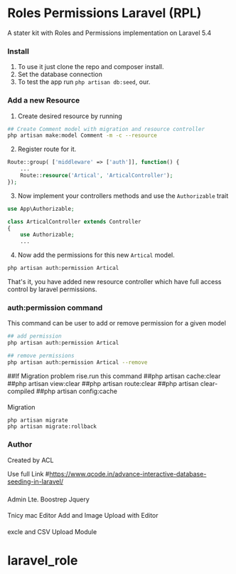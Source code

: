 # Roles Permissions Laravel (RPL)
A stater kit with Roles and Permissions implementation on Laravel 5.4

### Install
1. To use it just clone the repo and composer install.
2. Set the database connection 
3. To test the app run `php artisan db:seed`, our.

### Add a new Resource
1. Create desired resource by running 
 ```bash
## Create Comment model with migration and resource controller
php artisan make:model Comment -m -c --resource
```
2. Register route for it.
```php
Route::group( ['middleware' => ['auth']], function() {
    ...
    Route::resource('Artical', 'ArticalController');
});
```

3. Now implement your controllers methods and use the `Authorizable` trait
```php
use App\Authorizable;

class ArticalController extends Controller
{
    use Authorizable;
    ...
```

4. Now add the permissions for this new `Artical` model.
```bash
php artisan auth:permission Artical
```

That's it, you have added new resource controller which have full access control by laravel permissions.
 
 ### auth:permission command
 This command can be user to add or remove permission for a given model
 
 ```bash
## add permission
php artisan auth:permission Artical

## remove permissions
php artisan auth:permission Artical --remove
```
##If Migration problem rise.run this command
##php artisan cache:clear
##php artisan view:clear
##php artisan route:clear
##php artisan clear-compiled
##php artisan config:cache

####
Migration 

```
php artisan migrate
php artisan migrate:rollback
```

### Author
Created by ACL

Use full Link
#https://www.qcode.in/advance-interactive-database-seeding-in-laravel/

###
Admin Lte.
Boostrep
Jquery


####
Tnicy mac Editor Add and Image Upload with Editor
####
excle and CSV Upload Module
# laravel_role
